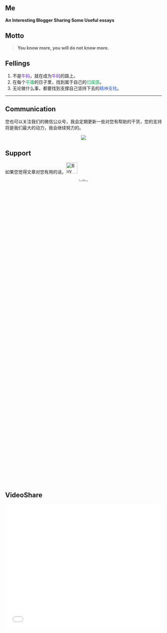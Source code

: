 ## Me
**An Interesting Blogger Sharing Some Useful essays**

## Motto
> **You know more, you will do not know more.**
## Fellings
1. 不是<font color="#6425d0">牛码</font>，就在成为<font color="#6425d0">牛码</font>的路上。
2. 在每个<font color="#00b050">平庸</font>的日子里，找到属于自己的<font color="#00b050">归属感</font>。
3. 无论做什么事，都要找到支撑自己坚持下去的<font color="#245bdb">精神支柱</font>。

---

## Communication
您也可以关注我们的微信公众号，我会定期更新一些对您有帮助的干货，您的支持将是我们最大的动力，我会继续努力的。
<div align='center'>
    <img src="http://qnpicmap.fcsluck.top/pics/202311131335499.png" style="zoom:100%;"/> </div>

## Support
如果您觉得文章对您有用的话，<a href='https://ko-fi.com/B0B1R9U90' target='_blank'><img height='36' style='border:0px;height:36px;' src='https://storage.ko-fi.com/cdn/kofi2.png?v=3' border='0' alt='Buy Me a Coffee at ko-fi.com' /></a>
<br>

<div align='center'>
    <img src="http://qnpicmap.fcsluck.top/pics/202311131334305.png" alt="image-20220910212636463" width="25%" heigh="25%" style="zoom: 20%; pic_center" />
    </div>

## VideoShare

<iframe src="//player.bilibili.com/player.html?aid=431531205&bvid=BV1rG411j7u9&cid=861535623&p=1" scrolling="no" border="0" frameborder="no" framespacing="0" allowfullscreen="true"  width="100%" height="400" autoload="false"> </iframe>
